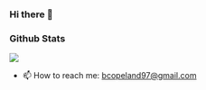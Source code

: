 ### Hi there 👋

### Github Stats
<div>

<img src="https://github-readme-stats.vercel.app/api?username=BrandonCope_private=true&show_icons=true&theme=synthwave">
</div>

- 📫 How to reach me: bcopeland97@gmail.com
<!--
**BrandonCope/BrandonCope** is a ✨ _special_ ✨ repository because its `README.md` (this file) appears on your GitHub profile.

Here are some ideas to get you started:

- 🔭 I’m currently working on ...
- 🌱 I’m currently learning ...
- 👯 I’m looking to collaborate on ...
- 🤔 I’m looking for help with ...
- 💬 Ask me about ...
- 📫 How to reach me: bcopeland97@gmail.com
- 😄 Pronouns: ...
- ⚡ Fun fact: ...
-->
